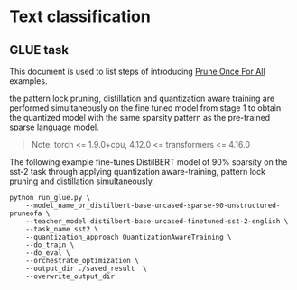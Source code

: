 # Text classification

## GLUE task

This document is used to list steps of introducing [Prune Once For All](https://arxiv.org/abs/2111.05754) examples.

the pattern lock pruning, distillation and quantization aware training are performed simultaneously on the fine tuned model from stage 1 to obtain the quantized model with the same sparsity pattern as the pre-trained sparse language model.

> Note: torch <= 1.9.0+cpu,  4.12.0 <= transformers <= 4.16.0


The following example fine-tunes DistilBERT model of 90% sparsity on the sst-2 task through applying quantization aware-training, pattern lock pruning and distillation simultaneously.
 
```
python run_glue.py \
    --model_name_or_distilbert-base-uncased-sparse-90-unstructured-pruneofa \
    --teacher_model distilbert-base-uncased-finetuned-sst-2-english \
    --task_name sst2 \
    --quantization_approach QuantizationAwareTraining \
    --do_train \
    --do_eval \
    --orchestrate_optimization \ 
    --output_dir ./saved_result  \
    --overwrite_output_dir 
```